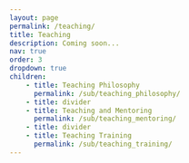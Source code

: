 ```yaml
---
layout: page
permalink: /teaching/
title: Teaching
description: Coming soon...
nav: true
order: 3
dropdown: true
children: 
    - title: Teaching Philosophy
      permalink: /sub/teaching_philosophy/
    - title: divider
    - title: Teaching and Mentoring
      permalink: /sub/teaching_mentoring/
    - title: divider
    - title: Teaching Training
      permalink: /sub/teaching_training/
---
```


<!-- For now, this page is assumed to be a static description of your courses. You can convert it to a collection similar to `_projects/` so that you can have a dedicated page for each course.

Organize your courses by years, topics, or universities, however you like! -->
